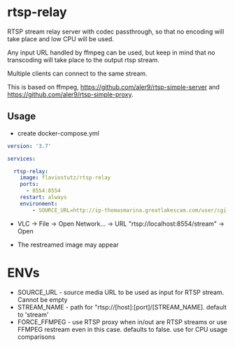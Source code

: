 # rtsp-relay
RTSP stream relay server with codec passthrough, so that no encoding will take place and low CPU will be used.

Any input URL handled by ffmpeg can be used, but keep in mind that no transcoding will take place to the output rtsp stream.

Multiple clients can connect to the same stream.

This is based on ffmpeg, https://github.com/aler9/rtsp-simple-server and https://github.com/aler9/rtsp-simple-proxy.

## Usage

* create docker-compose.yml

```yml
version: '3.7'

services:

  rtsp-relay:
    image: flaviostutz/rtsp-relay
    ports: 
      - 8554:8554
    restart: always
    environment:
        - SOURCE_URL=http://ip-thomasmarina.greatlakescam.com/user/cgi-bin/getstream.cgi?10&&&&0&0&0&0&0
```

* VLC -> File -> Open Network... -> URL "rtsp://localhost:8554/stream" -> Open

* The restreamed image may appear

# ENVs

* SOURCE_URL - source media URL to be used as input for RTSP stream. Cannot be empty
* STREAM_NAME - path for "rtsp://[host]:[port]/[STREAM_NAME]. default to 'stream'
* FORCE_FFMPEG - use RTSP proxy when in/out are RTSP streams or use FFMPEG restream even in this case. defaults to false. use for CPU usage comparisons
